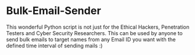 # Bulk-Email-Sender
This wonderful Python script is not just for the Ethical Hackers, Penetration Testers and Cyber Security Researchers. This can be used by anyone to send bulk emails to target names from any Email ID you want with the defined time interval of sending mails :)

